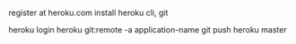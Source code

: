 register at heroku.com
install heroku cli, git

heroku login
heroku git:remote -a application-name
git push heroku master
